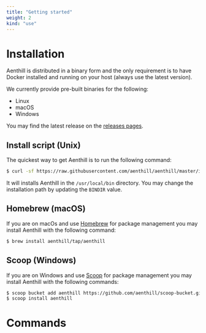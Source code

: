 ```yaml
---
title: "Getting started"
weight: 2
kind: "use"
---
```


# Installation

Aenthill is distributed in a binary form and the only requirement is to have Docker installed and running on your host (always use the latest version).

We currently provide pre-built binaries for the following:

- Linux
- macOS
- Windows

You may find the latest release on the [releases pages](https://github.com/aenthill/aenthill/releases).

## Install script (Unix)

The quickest way to get Aenthill is to run the following command:

```bash
$ curl -sf https://raw.githubusercontent.com/aenthill/aenthill/master/install.sh | BINDIR=/usr/local/bin sh
```

It will installs Aenthill in the `/usr/local/bin` directory. You may change the installation path by updating the `BINDIR` value.

## Homebrew (macOS)

If you are on macOs and use [Homebrew](https://brew.sh/) for package management
you may install Aenthill with the following command:

```bash
$ brew install aenthill/tap/aenthill
```

## Scoop (Windows)

If you are on Windows and use [Scoop](https://scoop.sh/) for package management
you may install Aenthill with the following commands:

```bash
$ scoop bucket add aenthill https://github.com/aenthill/scoop-bucket.git
$ scoop install aenthill
```

# Commands